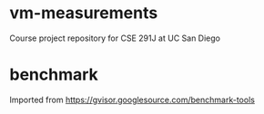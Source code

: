 # vm-measurements
Course project repository for CSE 291J at UC San Diego

# benchmark
Imported from https://gvisor.googlesource.com/benchmark-tools
